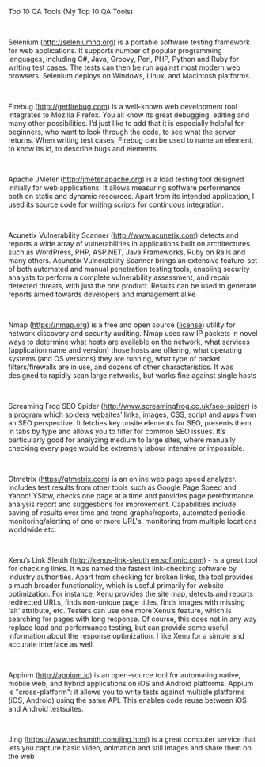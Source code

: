Top 10 QA Tools (My Top 10 QA Tools)

 

Selenium (<http://seleniumhq.org>) is a portable software testing framework for
web applications. It supports number of popular programming languages, including
C\#, Java, Groovy, Perl, PHP, Python and Ruby for writing test cases. The tests
can then be run against most modern web browsers. Selenium deploys on Windows,
Linux, and Macintosh platforms.

 

Firebug (<http://getfirebug.com>) is a well-known web development tool
integrates to Mozilla Firefox. You all know its great debugging, editing and
many other possibilities. I’d just like to add that it is especially helpful for
beginners, who want to look through the code, to see what the server returns.
When writing test cases, Firebug can be used to name an element, to know its id,
to describe bugs and elements.

 

Apache JMeter (<http://jmeter.apache.org>) is a load testing tool designed
initially for web applications. It allows measuring software performance both on
static and dynamic resources. Apart from its intended application, I used its
source code for writing scripts for continuous integration.

 

Acunetix Vulnerability Scanner (<http://www.acunetix.com>) detects and reports a
wide array of vulnerabilities in applications built on architectures such as
WordPress, PHP, ASP.NET, Java Frameworks, Ruby on Rails and many others.
Acunetix Vulnerability Scanner brings an extensive feature-set of both automated
and manual penetration testing tools, enabling security analysts to perform a
complete vulnerability assessment, and repair detected threats, with just the
one product. Results can be used to generate reports aimed towards developers
and management alike

 

Nmap (<https://nmap.org>) is a free and open source
([license](<https://nmap.org/data/COPYING>)) utility for network discovery and
security auditing. Nmap uses raw IP packets in novel ways to determine what
hosts are available on the network, what services (application name and version)
those hosts are offering, what operating systems (and OS versions) they are
running, what type of packet filters/firewalls are in use, and dozens of other
characteristics. It was designed to rapidly scan large networks, but works fine
against single hosts

 

Screaming Frog SEO Spider (<http://www.screamingfrog.co.uk/seo-spider>) is a
program which spiders websites’ links, images, CSS, script and apps from an SEO
perspective. It fetches key onsite elements for SEO, presents them in tabs by
type and allows you to filter for common SEO issues. It’s particularly good
for analyzing medium to large sites, where manually checking every page would be
extremely labour intensive or impossible.

 

Gtmetrix (<https://gtmetrix.com>) is an online web page speed analyzer. Includes
test results from other tools such as Google Page Speed and Yahoo! YSlow, checks
one page at a time and provides page pereformance analysis report and
suggestions for improvement. Capabilities include saving of results over time
and trend graphs/reports, automated periodic monitoring/alerting of one or more
URL's, monitoring from multiple locations worldwide etc.

 

Xenu’s Link Sleuth (<http://xenus-link-sleuth.en.softonic.com>) - is a great
tool for checking links. It was named the fastest link-checking software by
industry authorities. Apart from checking for broken links, the tool provides a
much broader functionality, which is useful primarily for website optimization.
For instance, Xenu provides the site map, detects and reports redirected URLs,
finds non-unique page titles, finds images with missing ‘alt’ attribute, etc.
Testers can use one more Xenu’s feature, which is searching for pages with long
response. Of course, this does not in any way replace load and performance
testing, but can provide some useful information about the response
optimization. I like Xenu for a simple and accurate interface as well.

 

Appium (<http://appium.io>) is an open-source tool for automating native, mobile
web, and hybrid applications on iOS and Android platforms. Appium is
"cross-platform": it allows you to write tests against multiple platforms (iOS,
Android) using the same API. This enables code reuse between iOS and Android
testsuites.

 

Jing (<https://www.techsmith.com/jing.html>) is a great computer service that
lets you capture basic video, animation and still images and share them on the
web
